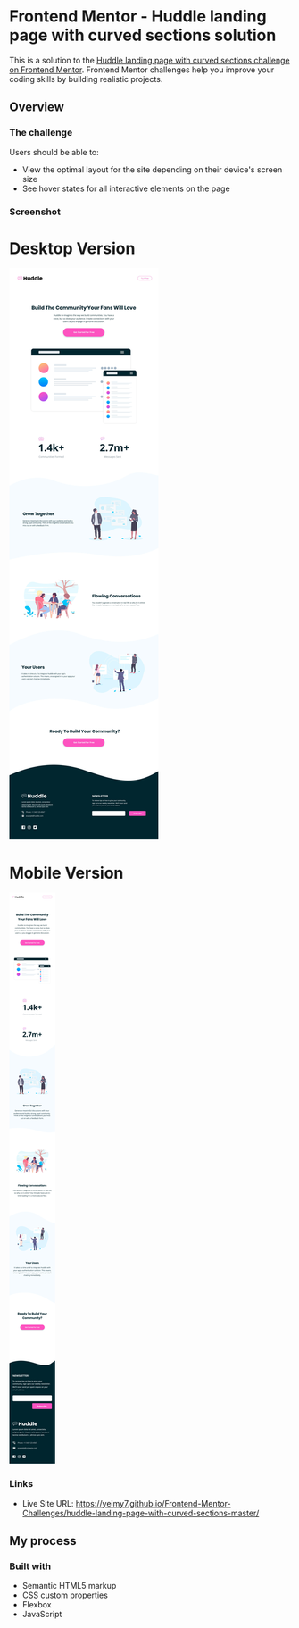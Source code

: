# Frontend Mentor - Huddle landing page with curved sections solution

This is a solution to the [Huddle landing page with curved sections challenge on Frontend Mentor](https://www.frontendmentor.io/challenges/huddle-landing-page-with-curved-sections-5ca5ecd01e82137ec91a50f2). Frontend Mentor challenges help you improve your coding skills by building realistic projects. 

## Overview

### The challenge

Users should be able to:

- View the optimal layout for the site depending on their device's screen size
- See hover states for all interactive elements on the page

### Screenshot

# Desktop Version
![desktop-design](https://raw.githubusercontent.com/Yeimy7/Frontend-Mentor-Challenges/master/huddle-landing-page-with-curved-sections-master/images/desktop.jpg)

# Mobile Version
![mobile-design](https://raw.githubusercontent.com/Yeimy7/Frontend-Mentor-Challenges/master/huddle-landing-page-with-curved-sections-master/images/mobile.jpg)

### Links

- Live Site URL: https://yeimy7.github.io/Frontend-Mentor-Challenges/huddle-landing-page-with-curved-sections-master/

## My process

### Built with

- Semantic HTML5 markup
- CSS custom properties
- Flexbox
- JavaScript
